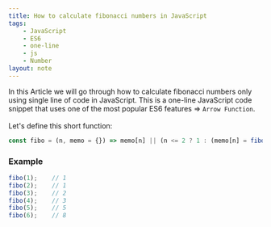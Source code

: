 ```yaml
---
title: How to calculate fibonacci numbers in JavaScript
tags:
    - JavaScript
    - ES6
    - one-line
    - js
    - Number
layout: note
---
```




In this Article we will go through how to calculate fibonacci numbers only using single line of code in JavaScript.
This is a one-line JavaScript code snippet that uses one of the most popular ES6 features => `Arrow Function`.
<br/>
<br/>
Let's define this short function:

```js {.wrap}
const fibo = (n, memo = {}) => memo[n] || (n <= 2 ? 1 : (memo[n] = fibo(n - 1, memo) + fibo(n - 2, memo)));
```

### Example

```js {.wrap}
fibo(1);    // 1
fibo(2);    // 1
fibo(3);    // 2
fibo(4);    // 3
fibo(5);    // 5
fibo(6);    // 8
```
